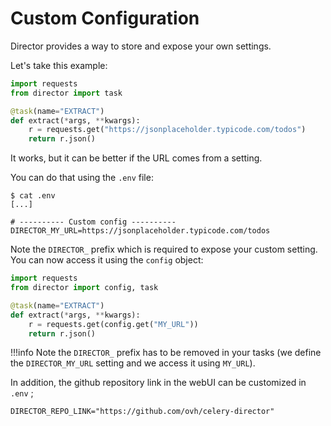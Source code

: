 # Custom Configuration

Director provides a way to store and expose your own settings.

Let's take this example:

```python
import requests
from director import task

@task(name="EXTRACT")
def extract(*args, **kwargs):
    r = requests.get("https://jsonplaceholder.typicode.com/todos")
    return r.json()
```

It works, but it can be better if the URL comes from a setting.

You can do that using the `.env` file:

```
$ cat .env
[...]

# ---------- Custom config ----------
DIRECTOR_MY_URL=https://jsonplaceholder.typicode.com/todos
```

Note the `DIRECTOR_` prefix which is required to expose your custom setting. You can now access it using the `config` object:

```python
import requests
from director import config, task

@task(name="EXTRACT")
def extract(*args, **kwargs):
    r = requests.get(config.get("MY_URL"))
    return r.json()
```

!!!info
    Note the `DIRECTOR_` prefix has to be removed in your tasks (we define the `DIRECTOR_MY_URL` setting and we access it using `MY_URL`).


In addition, the github repository link in the webUI can be customized in `.env` ; 

```
DIRECTOR_REPO_LINK="https://github.com/ovh/celery-director"
```

